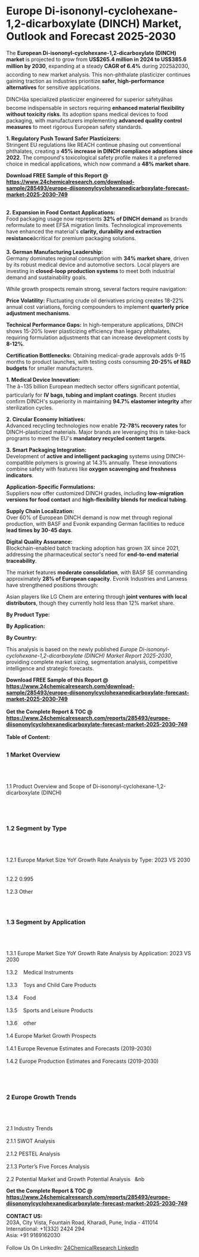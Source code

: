 <h1>Europe Di-isononyl-cyclohexane-1,2-dicarboxylate (DINCH) Market, Outlook and Forecast 2025-2030</h1><p>The <strong>European Di-isononyl-cyclohexane-1,2-dicarboxylate (DINCH) market</strong> is projected to grow from <strong>US$265.4 million in 2024 to US$385.6 million by 2030</strong>, expanding at a steady <strong>CAGR of 6.4%</strong> during 2025â2030, according to new market analysis. This non-phthalate plasticizer continues gaining traction as industries prioritize <strong>safer, high-performance alternatives</strong> for sensitive applications.</p><p>DINCHâa specialized plasticizer engineered for superior safetyâhas become indispensable in sectors requiring <strong>enhanced material flexibility without toxicity risks</strong>. Its adoption spans medical devices to food packaging, with manufacturers implementing <strong>advanced quality control measures</strong> to meet rigorous European safety standards.</p><p><strong>1. Regulatory Push Toward Safer Plasticizers:</strong><br>
Stringent EU regulations like REACH continue phasing out conventional phthalates, creating a <strong>45% increase in DINCH compliance adoptions since 2022</strong>. The compound's toxicological safety profile makes it a preferred choice in medical applications, which now command a <strong>48% market share</strong>.</p><div><b>Download FREE Sample of this Report @ 
            <a href="https://www.24chemicalresearch.com/download-sample/285493/europe-diisononylcyclohexanedicarboxylate-forecast-market-2025-2030-749">
            https://www.24chemicalresearch.com/download-sample/285493/europe-diisononylcyclohexanedicarboxylate-forecast-market-2025-2030-749</a></b></div><br><p><strong>2. Expansion in Food Contact Applications:</strong><br>
Food packaging usage now represents <strong>32% of DINCH demand</strong> as brands reformulate to meet EFSA migration limits. Technological improvements have enhanced the material's <strong>clarity, durability and extraction resistance</strong>âcritical for premium packaging solutions.</p><p><strong>3. German Manufacturing Leadership:</strong><br>
Germany dominates regional consumption with <strong>34% market share</strong>, driven by its robust medical device and automotive sectors. Local players are investing in <strong>closed-loop production systems</strong> to meet both industrial demand and sustainability goals.</p><p>While growth prospects remain strong, several factors require navigation:</p><p><strong>Price Volatility:</strong> Fluctuating crude oil derivatives pricing creates 18-22% annual cost variations, forcing compounders to implement <strong>quarterly price adjustment mechanisms</strong>.</p><p><strong>Technical Performance Gaps:</strong> In high-temperature applications, DINCH shows 15-20% lower plasticizing efficiency than legacy phthalates, requiring formulation adjustments that can increase development costs by <strong>8-12%</strong>.</p><p><strong>Certification Bottlenecks:</strong> Obtaining medical-grade approvals adds 9-15 months to product launches, with testing costs consuming <strong>20-25% of R&amp;D budgets</strong> for smaller manufacturers.</p><p><strong>1. Medical Device Innovation:</strong><br>
The â¬135 billion European medtech sector offers significant potential, particularly for <strong>IV bags, tubing and implant coatings</strong>. Recent studies confirm DINCH's superiority in maintaining <strong>94.7% elastomer integrity</strong> after sterilization cycles.</p><p><strong>2. Circular Economy Initiatives:</strong><br>
Advanced recycling technologies now enable <strong>72-78% recovery rates</strong> for DINCH-plasticized materials. Major brands are leveraging this in take-back programs to meet the EU's <strong>mandatory recycled content targets</strong>.</p><p><strong>3. Smart Packaging Integration:</strong><br>
Development of <strong>active and intelligent packaging</strong> systems using DINCH-compatible polymers is growing at 14.3% annually. These innovations combine safety with features like <strong>oxygen scavenging and freshness indicators</strong>.</p><p><strong>Application-Specific Formulations:</strong><br>
	Suppliers now offer customized DINCH grades, including <strong>low-migration versions for food contact</strong> and <strong>high-flexibility blends for medical tubing</strong>.</p><p><strong>Supply Chain Localization:</strong><br>
	Over 60% of European DINCH demand is now met through regional production, with BASF and Evonik expanding German facilities to reduce <strong>lead times by 30-45 days</strong>.</p><p><strong>Digital Quality Assurance:</strong><br>
	Blockchain-enabled batch tracking adoption has grown 3X since 2021, addressing the pharmaceutical sector's need for <strong>end-to-end material traceability</strong>.</p><p>The market features <strong>moderate consolidation</strong>, with BASF SE commanding approximately <strong>28% of European capacity</strong>. Evonik Industries and Lanxess have strengthened positions through:</p><p>Asian players like LG Chem are entering through <strong>joint ventures with local distributors</strong>, though they currently hold less than 12% market share.</p><p><strong>By Product Type:</strong></p><p><strong>By Application:</strong></p><p><strong>By Country:</strong></p><p>This analysis is based on the newly published <em>Europe Di-isononyl-cyclohexane-1,2-dicarboxylate (DINCH) Market Report 2025-2030</em>, providing complete market sizing, segmentation analysis, competitive intelligence and strategic forecasts.</p><div><b>Download FREE Sample of this Report @ 
            <a href="https://www.24chemicalresearch.com/download-sample/285493/europe-diisononylcyclohexanedicarboxylate-forecast-market-2025-2030-749">
            https://www.24chemicalresearch.com/download-sample/285493/europe-diisononylcyclohexanedicarboxylate-forecast-market-2025-2030-749</a></b></div><br><div><b>Get the Complete Report & TOC @ 
            <a href="https://www.24chemicalresearch.com/reports/285493/europe-diisononylcyclohexanedicarboxylate-forecast-market-2025-2030-749">
            https://www.24chemicalresearch.com/reports/285493/europe-diisononylcyclohexanedicarboxylate-forecast-market-2025-2030-749</a></b></div><br>
            <b>Table of Content:</b><p><h2><span style="font-size:16px"><strong>1 Market Overview&nbsp;&nbsp; &nbsp;</strong></span></h2><br />
<br />
<p>1.1 Product Overview and Scope of Di-isononyl-cyclohexane-1,2-dicarboxylate (DINCH)&nbsp;</p><br />
<br />
<h2><strong><span style="font-size:16px">1.2 Segment by Type&nbsp;&nbsp; &nbsp;</span></strong></h2><br />
<br />
<p>1.2.1 Europe Market Size YoY Growth Rate Analysis by Type: 2023 VS 2030&nbsp;&nbsp; &nbsp;<br /><br />
1.2.2 0.995&nbsp;&nbsp; &nbsp;<br /><br />
1.2.3 Other<br /><br />
<br />
<h2><span style="font-size:16px"><strong>1.3 Segment by Application&nbsp;&nbsp;</strong></span></h2><br />
<br />
<p>1.3.1 Europe Market Size YoY Growth Rate Analysis by Application: 2023 VS 2030&nbsp;&nbsp; &nbsp;<br /><br />
1.3.2&nbsp;&nbsp; &nbsp;Medical Instruments<br /><br />
1.3.3&nbsp;&nbsp; &nbsp;Toys and Child Care Products<br /><br />
1.3.4&nbsp;&nbsp; &nbsp;Food<br /><br />
1.3.5&nbsp;&nbsp; &nbsp;Sports and Leisure Products<br /><br />
1.3.6&nbsp;&nbsp; &nbsp;other<br /><br />
1.4 Europe Market Growth Prospects&nbsp;&nbsp; &nbsp;<br /><br />
1.4.1 Europe Revenue Estimates and Forecasts (2019-2030)&nbsp;&nbsp; &nbsp;<br /><br />
1.4.2 Europe Production Estimates and Forecasts (2019-2030)&nbsp;&nbsp;</p><br />
<br />
<h2><span style="font-size:16px"><strong>2 Europe Growth Trends&nbsp;&nbsp; &nbsp;</strong></span></h2><br />
<br />
<p>2.1 Industry Trends&nbsp;&nbsp; &nbsp;<br /><br />
2.1.1 SWOT Analysis&nbsp;&nbsp; &nbsp;<br /><br />
2.1.2 PESTEL Analysis&nbsp;&nbsp; &nbsp;<br /><br />
2.1.3 Porter&rsquo;s Five Forces Analysis&nbsp;&nbsp; &nbsp;<br /><br />
2.2 Potential Market and Growth Potential Analysis&nbsp;&nbsp; &nb</p><div><b>Get the Complete Report & TOC @ 
            <a href="https://www.24chemicalresearch.com/reports/285493/europe-diisononylcyclohexanedicarboxylate-forecast-market-2025-2030-749">
            https://www.24chemicalresearch.com/reports/285493/europe-diisononylcyclohexanedicarboxylate-forecast-market-2025-2030-749</a></b></div><br><b>CONTACT US:</b><br>
            203A, City Vista, Fountain Road, Kharadi, Pune, India - 411014<br>
            International: +1(332) 2424 294<br>
            Asia: +91 9169162030 <br><br>
            Follow Us On LinkedIn: <a href="https://www.linkedin.com/company/24chemicalresearch/">24ChemicalResearch LinkedIn</a>